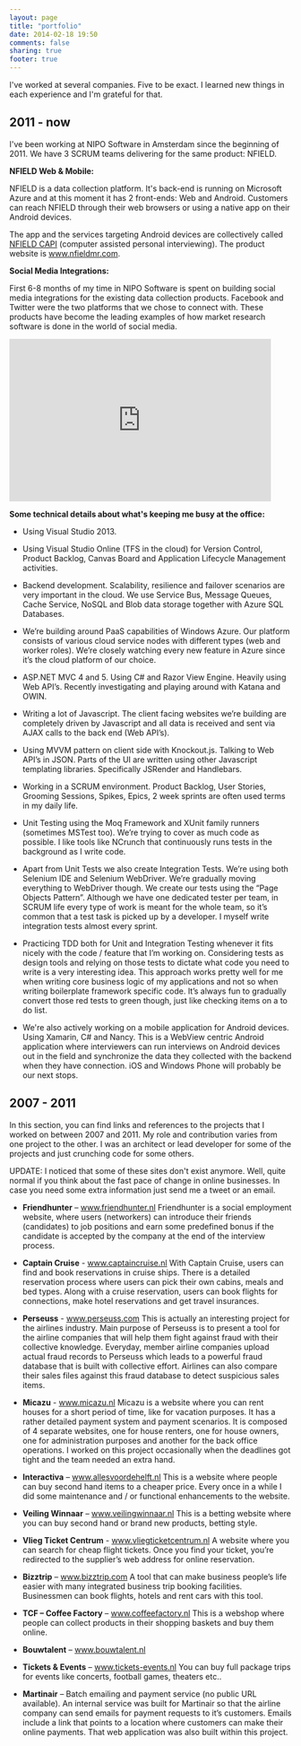 ```yaml
---
layout: page
title: "portfolio"
date: 2014-02-18 19:50
comments: false
sharing: true
footer: true
---
```


I've worked at several companies. Five to be exact. I learned new things in each experience and I'm grateful for that.

<h2 class="title">2011 - now</h2>
I've been working at NIPO Software in Amsterdam since the beginning of 2011. We have 3 SCRUM teams delivering for the same product: NFIELD.

**NFIELD Web & Mobile:**

NFIELD is a data collection platform. It's back-end is running on Microsoft Azure and at this moment it has 2 front-ends: Web and Android. Customers can reach NFIELD through their web browsers or using a native app on their Android devices.

The app and the services targeting Android devices are collectively called <a href="http://www.nfieldmr.com/" target="_blank">NFIELD CAPI</a> (computer assisted personal interviewing). The product website is <a href="http://www.nfieldmr.com/" target="_blank">www.nfieldmr.com</a>.

**Social Media Integrations:** 

First 6-8 months of my time in NIPO Software is spent on building social media integrations for the existing data collection products. Facebook and Twitter were the two platforms that we chose to connect with. These products have become the leading examples of how market research software is done in the world of social media.

<p>
<object>
<param name="movie" value="http://www.youtube.com/v/kvKxhK1PRUk&amp;fs=1&amp;rel=0&amp;enablejsapi=1&amp;color1=0x666666&amp;color2=0xEFEFEF">
<param name="allowFullScreen" value="true">
<param name="allowscriptaccess" value="always">
<param name="wmode" value="transparent">
<embed src="http://www.youtube.com/v/kvKxhK1PRUk&amp;fs=1&amp;rel=0&amp;enablejsapi=1&amp;color1=0x666666&amp;color2=0xEFEFEF" type="application/x-shockwave-flash" wmode="transparent" allowscriptaccess="always" allowfullscreen="true" width="467" height="290">
</object>
</p>

**Some technical details about what's keeping me busy at the office:**

* Using Visual Studio 2013.

* Using Visual Studio Online (TFS in the cloud) for Version Control, Product Backlog, Canvas Board and Application Lifecycle Management activities.

* Backend development. Scalability, resilience and fail­over scenarios are very important in the cloud. We use Service Bus, Message Queues, Cache Service, NoSQL and Blob data storage together with Azure SQL Databases.

* We’re building around PaaS capabilities of Windows Azure. Our platform consists of various cloud service nodes with different types (web and worker roles). We’re closely watching every new feature in Azure since it’s the cloud platform of our choice.

* ASP.NET MVC 4 and 5. Using C# and Razor View Engine. Heavily using Web API’s. Recently investigating and playing around with Katana and OWIN.

* Writing a lot of Javascript. The client facing websites we’re building are completely driven by
Javascript and all data is received and sent via AJAX calls to the back end (Web API’s).

* Using MVVM pattern on client side with Knockout.js. Talking to Web API’s in JSON. Parts of the UI are written using other Javascript templating libraries. Specifically JSRender and Handlebars.

* Working in a SCRUM environment. Product Backlog, User Stories, Grooming Sessions, Spikes, Epics, 2 week sprints are often used terms in my daily life.

* Unit Testing using the Moq Framework and XUnit family runners (sometimes MSTest too). We’re trying to cover as much code as possible. I like tools like NCrunch that continuously runs tests in the background as I write code.

* Apart from Unit Tests we also create Integration Tests. We’re using both Selenium IDE and Selenium WebDriver. We’re gradually moving everything to WebDriver though. We create our tests using the “Page Objects Pattern”. Although we have one dedicated tester per team, in SCRUM life every type of work is meant for the whole team, so it’s common that a test task is picked up by a developer. I myself write integration tests almost every sprint.

* Practicing TDD both for Unit and Integration Testing whenever it fits nicely with the code / feature that I’m working on. Considering tests as design tools and relying on those tests to dictate what code you need to write is a very interesting idea. This approach works pretty well for me when writing core business logic of my applications and not so when writing boilerplate framework specific code. It’s always fun to gradually convert those red tests to green though, just like checking items on a to do list.

* We're also actively working on a mobile application for Android devices. Using Xamarin, C# and Nancy. This is a WebView centric Android application where interviewers can run interviews on Android devices out in the field and synchronize the data they collected with the back­end when they have connection. iOS and Windows Phone will probably be our next stops.


<h2 class="title">2007 - 2011</h2>

In this section, you can find links and references to the projects that I worked on between 2007 and 2011. My role and contribution varies from one project to the other. I was an architect or lead developer for some of the projects and just crunching code for some others.

UPDATE: I noticed that some of these sites don't exist anymore. Well, quite normal if you think about the fast pace of change in online businesses. In case you need some extra information just send me a tweet or an email.

* **Friendhunter** – <a href="http://www.friendhunter.nl" target="_blank">www.friendhunter.nl</a>
Friendhunter is a social employment website, where users (networkers) can introduce their friends (candidates) to job positions and earn some predefined bonus if the candidate is accepted by the company at the end of the interview process.

* **Captain Cruise**  - <a href="http://www.captaincruise.nl" target="_blank">www.captaincruise.nl</a> 
With Captain Cruise, users can find and book reservations in cruise ships.  There is a detailed reservation process where users can pick their own cabins, meals and bed types. Along with a cruise reservation, users can book flights for connections, make hotel reservations and get travel insurances.

* **Perseuss** - <a href="http://www.perseuss.com" target="_blank">www.perseuss.com</a>
This is actually an interesting project for the airlines industry.
Main purpose of Perseuss is to present a tool for the airline companies that will help them fight against fraud with their collective knowledge.
Everyday, member airline companies upload actual fraud records to Perseuss which leads to a powerful fraud database that is built with collective effort.
Airlines can also compare their sales files against this fraud database to detect suspicious sales items.

* **Micazu** - <a href="http://www.micazu.nl" target="_blank">www.micazu.nl</a>
Micazu is a website where you can rent houses for a short period of time, like for vacation purposes.
It has a rather detailed payment system and payment scenarios.
It is composed of 4 separate websites, one for house renters, one for house owners, one for administration purposes and another for the back office operations.
I worked on this project occasionally when the deadlines got tight and the team needed an extra hand.

* **Interactiva** – <a href="http://www.allesvoordehelft.nl" target="_blank">www.allesvoordehelft.nl</a>
This is a website where people can buy second hand items to a cheaper price.
Every once in a while I did some maintenance and / or functional enhancements to the website.

* **Veiling Winnaar** – <a href="http://www.veilingwinnaar.nl" target="_blank">www.veilingwinnaar.nl</a>
This is a betting website where you can buy second hand or brand new products, betting style.

* **Vlieg Ticket Centrum** - <a href="http://www.vliegticketcentrum.nl" target="_blank">www.vliegticketcentrum.nl</a>
A website where you can search for cheap flight tickets. Once you find your ticket, you’re redirected to the supplier’s web address for online reservation.

* **Bizztrip** – <a href="http://www.bizztrip.com" target="_blank">www.bizztrip.com</a>
A tool that can make business people’s life easier with many integrated business trip booking facilities.
Businessmen can book flights, hotels and rent cars with this tool.

* **TCF – Coffee Factory** – <a href="http://www.coffeefactory.nl" target="_blank">www.coffeefactory.nl</a>
This is a webshop where people can collect products in their shopping baskets and buy them online.

* **Bouwtalent** – <a href="http://www.bouwtalent.nl" target="_blank">www.bouwtalent.nl</a>

* **Tickets & Events** – <a href="http://www.tickets-events.nl" target="_blank">www.tickets-events.nl</a>
You can buy full package trips for events like concerts, football games, theaters etc..

* **Martinair** – Batch emailing and payment service (no public URL available).
An internal service was built for Martinair so that the airline company can send emails for payment requests to it’s customers. Emails include a link that points to a location where customers can make their online payments. That web application was also built within this project.

